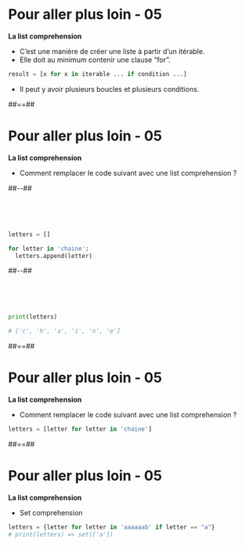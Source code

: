 <!-- .slide: class="with-code" -->

# Pour aller plus loin - 05

**La list comprehension**

* C’est une manière de créer une liste à partir d’un itérable.
* Elle doit au minimum contenir une clause “for”.

```python
result = [x for x in iterable ... if condition ...]
```

<!-- .element: class="big-code" -->

* Il peut y avoir plusieurs boucles et plusieurs conditions.

##==##
<!-- .slide: class="with-code two-column-layout" -->

# Pour aller plus loin - 05

**La list comprehension**

* Comment remplacer le code suivant avec une list comprehension ?

##--##

<br><br><br>

```python
letters = []

for letter in 'chaine':
  letters.append(letter)
```

##--##

<br><br><br>

```python
print(letters)

# ['c', 'h', 'a', 'i', 'n', 'e']
```

##==##
<!-- .slide: class="with-code" -->

# Pour aller plus loin - 05

**La list comprehension**

* Comment remplacer le code suivant avec une list comprehension ?

```python
letters = [letter for letter in 'chaine']
```

<!-- .element: class="big-code" -->

##==##
<!-- .slide: class="with-code" -->

# Pour aller plus loin - 05

**La list comprehension**

* Set comprehension

```python
letters = {letter for letter in 'aaaaaab' if letter == "a"}
# print(letters) => set(['a'])
```

<!-- .element: class="big-code" -->